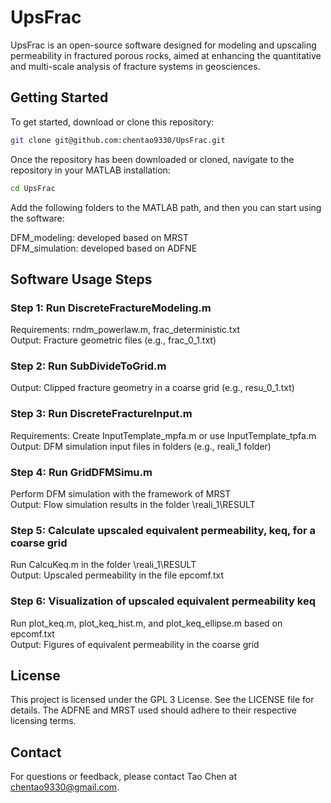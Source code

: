 # UpsFrac

UpsFrac is an open-source software designed for modeling and upscaling permeability in fractured porous rocks, aimed at enhancing the quantitative and multi-scale analysis of fracture systems in geosciences.

## Getting Started

To get started, download or clone this repository:

```bash
git clone git@github.com:chentao9330/UpsFrac.git
```

Once the repository has been downloaded or cloned, navigate to the repository in your MATLAB installation:

```bash
cd UpsFrac
```

Add the following folders to the MATLAB path, and then you can start using the software:

DFM_modeling: developed based on MRST  
DFM_simulation: developed based on ADFNE


## Software Usage Steps
### Step 1: Run DiscreteFractureModeling.m
Requirements: rndm_powerlaw.m, frac_deterministic.txt  
Output: Fracture geometric files (e.g., frac_0_1.txt)  

### Step 2: Run SubDivideToGrid.m
Output: Clipped fracture geometry in a coarse grid (e.g., resu_0_1.txt)  

### Step 3: Run DiscreteFractureInput.m
Requirements: Create InputTemplate_mpfa.m or use InputTemplate_tpfa.m  
Output: DFM simulation input files in folders (e.g., reali_1 folder)  

### Step 4: Run GridDFMSimu.m
Perform DFM simulation with the framework of MRST  
Output: Flow simulation results in the folder \reali_1\RESULT  

### Step 5: Calculate upscaled equivalent permeability, keq, for a coarse grid
Run CalcuKeq.m in the folder \reali_1\RESULT  
Output: Upscaled permeability in the file epcomf.txt  

### Step 6: Visualization of upscaled equivalent permeability keq
Run plot_keq.m, plot_keq_hist.m, and plot_keq_ellipse.m based on epcomf.txt  
Output: Figures of equivalent permeability in the coarse grid  


## License
This project is licensed under the GPL 3 License. See the LICENSE file for details. The ADFNE and MRST used should adhere to their respective licensing terms.

## Contact
For questions or feedback, please contact Tao Chen at chentao9330@gmail.com.
